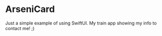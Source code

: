 # ArseniCard
Just a simple example of using SwiftUI. My train app showing my info to contact me! ;)
